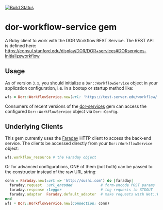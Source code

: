 [![Build Status](https://travis-ci.org/sul-dlss/dor-workflow-service.svg?branch=master)](https://travis-ci.org/sul-dlss/dor-workflow-service)

# dor-workflow-service gem

A Ruby client to work with the DOR Workflow REST Service. The REST API is defined here:
https://consul.stanford.edu/display/DOR/DOR+services#DORservices-initializeworkflow

## Usage

As of version `3.x`, you should initialize a `Dor::WorkflowService` object in your application configuration, i.e. in a bootup or startup method like:

```ruby
wfs = Dor::WorkflowService.new(url: 'https://test-server.edu/workflow/')
```

Consumers of recent versions of the [dor-services](https://github.com/sul-dlss/dor-services) gem can access the configured `Dor::WorkflowService` object via `Dor::Config`.

## Underlying Clients

This gem currently uses the [Faraday](https://github.com/lostisland/faraday) HTTP client to access the back-end service.  The clients be accessed directly from your `Dor::WorkflowService` object:

```ruby
wfs.workflow_resource # the Faraday object
```

Or for advanced configurations, ONE of them (not both) can be passed to the constructor instead of the raw URL string:

```ruby
conn = Faraday.new(:url => 'http://sushi.com') do |faraday|
  faraday.request  :url_encoded             # form-encode POST params
  faraday.response :logger                  # log requests to STDOUT
  faraday.adapter  Faraday.default_adapter  # make requests with Net::HTTP
end
wfs = Dor::WorkflowService.new(connection: conn)
```
